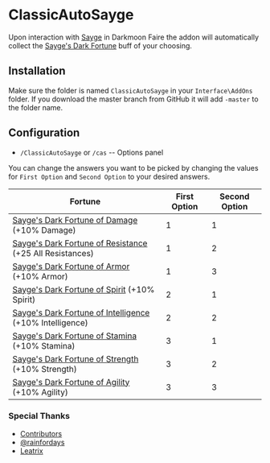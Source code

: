# ClassicAutoSayge

Upon interaction with [Sayge](https://classic.wowhead.com/npc=14822/sayge) in Darkmoon Faire the addon will automatically collect the [Sayge's Dark Fortune](https://classic.wowhead.com/search?q=sayges+dark+fortune) buff of your choosing.

## Installation

Make sure the folder is named `ClassicAutoSayge` in your `Interface\AddOns` folder. If you download the master branch from GitHub it will add `-master` to the folder name.

## Configuration

 * `/ClassicAutoSayge` or `/cas` -- Options panel

You can change the answers you want to be picked by changing the values for `First Option` and `Second Option` to your desired answers.

| Fortune | First Option  | Second Option |
| ------------- | ------------- | ------------- |
| [Sayge's Dark Fortune of Damage](https://classic.wowhead.com/spell=23768/sayges-dark-fortune-of-damage) (+10% Damage) | 1 | 1  |
| [Sayge's Dark Fortune of Resistance](https://classic.wowhead.com/spell=23769/sayges-dark-fortune-of-resistance) (+25 All Resistances) | 1  | 2  |
| [Sayge's Dark Fortune of Armor](https://classic.wowhead.com/spell=23767/sayges-dark-fortune-of-armor) (+10% Armor) | 1  | 3  |
| [Sayge's Dark Fortune of Spirit](https://classic.wowhead.com/spell=23738/sayges-dark-fortune-of-spirit) (+10% Spirit) | 2  | 1  |
| [Sayge's Dark Fortune of Intelligence](https://classic.wowhead.com/spell=23766/sayges-dark-fortune-of-intelligence) (+10% Intelligence) | 2  | 2  |
| [Sayge's Dark Fortune of Stamina](https://classic.wowhead.com/spell=23737/sayges-dark-fortune-of-stamina) (+10% Stamina) | 3  | 1  |
| [Sayge's Dark Fortune of Strength](https://classic.wowhead.com/spell=23735/sayges-dark-fortune-of-strength) (+10% Strength) | 3  | 2  |
| [Sayge's Dark Fortune of Agility](https://classic.wowhead.com/spell=23736/sayges-dark-fortune-of-agility) (+10% Agility) | 3  | 3  |

### Special Thanks

 * [Contributors](https://github.com/ThatKalle/ClassicAutoSayge/graphs/contributors)
 * [@rainfordays](https://github.com/rainfordays)
 * [Leatrix](https://www.curseforge.com/members/leatrix)
